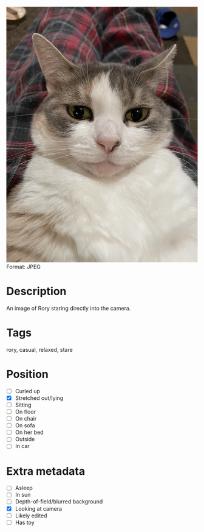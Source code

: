 ![Rory](rory.jpg)
Format: JPEG
# Description
An image of Rory staring directly into the camera.
# Tags
rory, casual, relaxed, stare
# Position
- [ ] Curled up
- [x] Stretched out/lying
- [ ] Sitting
- [ ] On floor
- [ ] On chair
- [ ] On sofa
- [ ] On her bed
- [ ] Outside
- [ ] In car
# Extra metadata
- [ ] Asleep
- [ ] In sun
- [ ] Depth-of-field/blurred background
- [x] Looking at camera
- [ ] Likely edited
- [ ] Has toy
